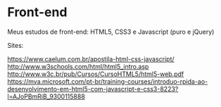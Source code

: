 # Front-end
Meus estudos de front-end:
    HTML5,
    CSS3 e
    Javascript (puro e jQuery)
    
Sites:

https://www.caelum.com.br/apostila-html-css-javascript/
http://www.w3schools.com/html/html5_intro.asp 
http://www.w3c.br/pub/Cursos/CursoHTML5/html5-web.pdf 
https://mva.microsoft.com/pt-br/training-courses/introduo-rpida-ao-desenvolvimento-em-html5-com-javascript-e-css3-8223?l=AJoPBmRiB_9300115888

